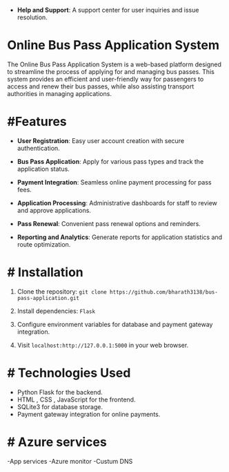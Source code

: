 

- **Help and Support**: A support center for user inquiries and issue resolution.
# Online Bus Pass Application System

The Online Bus Pass Application System is a web-based platform designed to streamline the process of applying for and managing bus passes. This system provides an efficient and user-friendly way for passengers to access and renew their bus passes, while also assisting transport authorities in managing applications.

# #Features

- **User Registration**: Easy user account creation with secure authentication.

- **Bus Pass Application**: Apply for various pass types and track the application status.

- **Payment Integration**: Seamless online payment processing for pass fees.

- **Application Processing**: Administrative dashboards for staff to review and approve applications.

- **Pass Renewal**: Convenient pass renewal options and reminders.
- **Reporting and Analytics**: Generate reports for application statistics and route optimization.

# # Installation

1. Clone the repository: `git clone https://github.com/bharath3138/bus-pass-application.git`

2. Install dependencies: `Flask`

3. Configure environment variables for database and payment gateway integration.

4. Visit `localhost:http://127.0.0.1:5000` in your web browser.

# # Technologies Used

- Python Flask for the backend.
- HTML , CSS , JavaScript for the frontend.
- SQLite3 for database storage.
- Payment gateway integration for online payments.


# # Azure services
-App services
-Azure monitor
-Custum DNS
